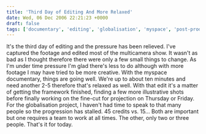 ```yaml
---
title: 'Third Day of Editing And More Relaxed'
date: Wed, 06 Dec 2006 22:21:23 +0000
draft: false
tags: ['documentary', 'editing', 'globalisation', 'myspace', 'post-production', 'studies', 'third day', 'university', 'university']
---
```


It's the third day of editing and the pressure has been relieved. I've captured the footage and edited most of the multicamera show. It wasn't as bad as I thought therefore there were only a few small things to change. As I'm under time pressure I'm glad there's less to do although with more footage I may have tried to be more creative. With the myspace documentary, things are going well. We're up to about ten minutes and need another 2-5 therefore that's relaxed as well. With that edit it's a matter of getting the framework finished, finding a few more illustrative shots before finally working on the fine-cut for projection on Thursday or Friday. For the globalisation project, I haven't had time to speak to that many people so the progression has stalled. 45 credits vs. 15... Both are important but one requires a team to work at all times. The other, only two or three people. That's it for today.